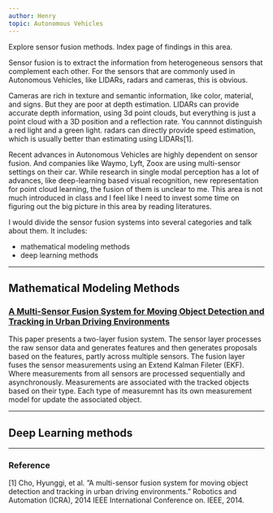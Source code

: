 ```yaml
---
author: Henry
topic: Autonomous Vehicles
---
```


Explore sensor fusion methods. Index page of findings in this area.

Sensor fusion is to extract the information from heterogeneous sensors that complement each other. For the sensors that are commonly used in Autonomous Vehicles, like LIDARs, radars and cameras, this is obvious.

Cameras are rich in texture and semantic information, like color, material, and signs. But they are poor at depth estimation. LIDARs can provide accurate depth information, using 3d point clouds, but everything is just a point cloud with a 3D position and a reflection rate. You cannnot distinguish a red light and a green light. radars can directly provide speed estimation, which is usually better than estimating using LIDARs[1].

Recent advances in Autonomous Vehicles are highly dependent on sensor fusion. And companies like Waymo, Lyft, Zoox are using multi-sensor settings on their car. While research in single modal perception has a lot of advances, like deep-learning based visual recognition, new representation for point cloud learning, the fusion of them is unclear to me. This area is not much introduced in class and I feel like I need to invest some time on figuring out the big picture in this area by reading literatures.

I would divide the sensor fusion systems into several categories and talk about them. It includes:

- mathematical modeling methods
- deep learning methods

---

## Mathematical Modeling Methods

### [A Multi-Sensor Fusion System for Moving Object Detection and Tracking in Urban Driving Environments](https://zhyhenryzhang.github.io/2019/08/12/a-multi-sensor-fusion-system-for-moving-object-detection-and-tracking-in-urban-driving-environments.html)

This paper presents a two-layer fusion system. The sensor layer processes the raw sensor data and generates features and then generates proposals based on the features, partly across multiple sensors. The fusion layer fuses the sensor measurements using an Extend Kalman Fileter (EKF). Where measurements from all sensors are processed sequentially and asynchronously. Measurements are associated with the tracked objects based on their type. Each type of measuremnt has its own measurement model for update the associated object.

---

## Deep Learning methods


---

### Reference

[1]  Cho, Hyunggi, et al. ”A multi-sensor fusion system for moving object detection and tracking in urban driving environments.” Robotics and Automation (ICRA), 2014 IEEE International Conference on. IEEE, 2014.


